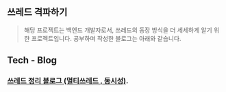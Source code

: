 ## 쓰레드 격파하기
> 해당 프로젝트는 백엔드 개발자로서, 쓰레드의 동장 방식을 더 세세하게 알기 위한 프로젝트입니다.
> 공부하며 작성한 블로그는 아래와 같습니다.
> 
## Tech - Blog
### [쓰레드 정리 블로그 (멀티쓰레드 , 동시성)](https://velog.io/@guns95/series/%EB%B0%B1%EC%97%94%EB%93%9C-%EA%B0%9C%EB%B0%9C%EC%9E%90%EB%A1%9C%EC%84%9C-%EC%93%B0%EB%A0%88%EB%93%9C-%EC%99%84%EC%A0%84-%EC%A0%95%EB%B3%B5%ED%95%98%EA%B8%B0).
